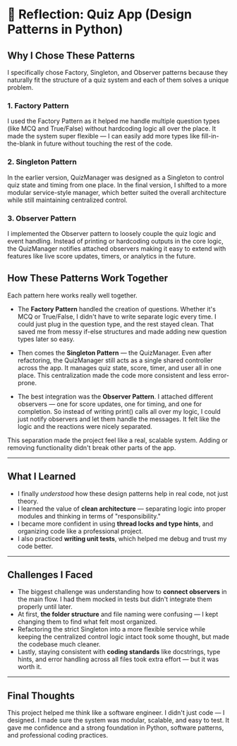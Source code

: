 # 🧠 Reflection: Quiz App (Design Patterns in Python)

## Why I Chose These Patterns

I specifically chose Factory, Singleton, and Observer patterns because they naturally fit the structure of a quiz system and each of them solves a unique problem.

### 1. Factory Pattern

I used the Factory Pattern as it helped me handle multiple question types (like MCQ and True/False) without hardcoding logic all over the place. It made the system super flexible — I can easily add more types like fill-in-the-blank in future without touching the rest of the code.

### 2. Singleton Pattern

In the earlier version, QuizManager was designed as a Singleton to control quiz state and timing from one place. In the final version, I shifted to a more modular service-style manager, which better suited the overall architecture while still maintaining centralized control.

### 3. Observer Pattern

I implemented the Observer pattern to loosely couple the quiz logic and event handling. Instead of printing or hardcoding outputs in the core logic, the QuizManager notifies attached observers making it easy to extend with features like live score updates, timers, or analytics in the future.

## How These Patterns Work Together

Each pattern here works really well together.

- The **Factory Pattern** handled the creation of questions. Whether it's MCQ or True/False, I didn't have to write separate logic every time. I could just plug in the question type, and the rest stayed clean. That saved me from messy if-else structures and made adding new question types later so easy.

- Then comes the **Singleton Pattern** — the QuizManager. Even after refactoring, the QuizManager still acts as a single shared controller across the app. It manages quiz state, score, timer, and user all in one place. This centralization made the code more consistent and less error-prone.

- The best integration was the **Observer Pattern**. I attached different observers — one for score updates, one for timing, and one for completion. So instead of writing print() calls all over my logic, I could just notify observers and let them handle the messages. It felt like the logic and the reactions were nicely separated.

This separation made the project feel like a real, scalable system. Adding or removing functionality didn't break other parts of the app.

---

## What I Learned

- I finally _understood_ how these design patterns help in real code, not just theory.
- I learned the value of **clean architecture** — separating logic into proper modules and thinking in terms of "responsibility."
- I became more confident in using **thread locks and type hints**, and organizing code like a professional project.
- I also practiced **writing unit tests**, which helped me debug and trust my code better.

---

## Challenges I Faced

- The biggest challenge was understanding how to **connect observers** in the main flow. I had them mocked in tests but didn't integrate them properly until later.
- At first, **the folder structure** and file naming were confusing — I kept changing them to find what felt most organized.
- Refactoring the strict Singleton into a more flexible service while keeping the centralized control logic intact took some thought, but made the codebase much cleaner.
- Lastly, staying consistent with **coding standards** like docstrings, type hints, and error handling across all files took extra effort — but it was worth it.

---

## Final Thoughts

This project helped me think like a software engineer. I didn't just code — I designed. I made sure the system was modular, scalable, and easy to test. It gave me confidence and a strong foundation in Python, software patterns, and professional coding practices.
